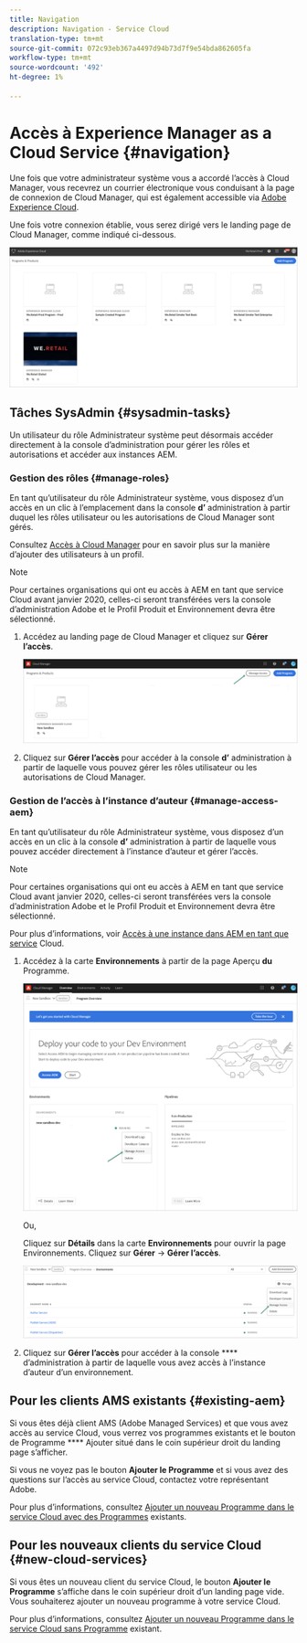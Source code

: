 ```yaml
---
title: Navigation
description: Navigation - Service Cloud
translation-type: tm+mt
source-git-commit: 072c93eb367a4497d94b73d7f9e54bda862605fa
workflow-type: tm+mt
source-wordcount: '492'
ht-degree: 1%

---
```



# Accès à Experience Manager as a Cloud Service {#navigation}

Une fois que votre administrateur système vous a accordé l’accès à Cloud Manager, vous recevrez un courrier électronique vous conduisant à la page de connexion de Cloud Manager, qui est également accessible via [Adobe Experience Cloud](https://my.cloudmanager.adobe.com/).

Une fois votre connexion établie, vous serez dirigé vers le landing page de Cloud Manager, comme indiqué ci-dessous.

![](assets/first_timelogin1.png)

## Tâches SysAdmin {#sysadmin-tasks}

Un utilisateur du rôle Administrateur système peut désormais accéder directement à la console d’administration pour gérer les rôles et autorisations et accéder aux instances AEM.

### Gestion des rôles {#manage-roles}

En tant qu’utilisateur du rôle Administrateur système, vous disposez d’un accès en un clic à l’emplacement dans la console **d’** administration à partir duquel les rôles utilisateur ou les autorisations de Cloud Manager sont gérés.

Consultez [Accès à Cloud Manager](https://docs.adobe.com/content/help/en/experience-manager-cloud-service/security/ims-support.html#accessing-cloud-manager) pour en savoir plus sur la manière d’ajouter des utilisateurs à un profil.

>[!NOTE]
>Pour certaines organisations qui ont eu accès à AEM en tant que service Cloud avant janvier 2020, celles-ci seront transférées vers la console d’administration Adobe et le Profil Produit et Environnement devra être sélectionné.

1. Accédez au landing page de Cloud Manager et cliquez sur **Gérer l’accès**.

   ![](assets/sys-admin5.png)

1. Cliquez sur **Gérer l’accès** pour accéder à la console **d’** administration à partir de laquelle vous pouvez gérer les rôles utilisateur ou les autorisations de Cloud Manager.

### Gestion de l’accès à l’instance d’auteur {#manage-access-aem}

En tant qu’utilisateur du rôle Administrateur système, vous disposez d’un accès en un clic à la console **d’** administration à partir de laquelle vous pouvez accéder directement à l’instance d’auteur et gérer l’accès.

>[!NOTE]
>Pour certaines organisations qui ont eu accès à AEM en tant que service Cloud avant janvier 2020, celles-ci seront transférées vers la console d’administration Adobe et le Profil Produit et Environnement devra être sélectionné.

Pour plus d’informations, voir [Accès à une instance dans AEM en tant que service](https://docs.adobe.com/content/help/en/experience-manager-cloud-service/security/ims-support.html#accessing-instance-cloud-service) Cloud.

1. Accédez à la carte **Environnements** à partir de la page Aperçu **du** Programme.

   ![](assets/sys-admin6.png)

   Ou,

   Cliquez sur **Détails** dans la carte **Environnements** pour ouvrir la page Environnements. Cliquez sur **Gérer** -> **Gérer l’accès**.

   ![](assets/sys-admin4.png)

1. Cliquez sur **Gérer l’accès** pour accéder à la console **** d’administration à partir de laquelle vous avez accès à l’instance d’auteur d’un environnement.

## Pour les clients AMS existants {#existing-aem}

Si vous êtes déjà client AMS (Adobe Managed Services) et que vous avez accès au service Cloud, vous verrez vos programmes existants et le bouton de Programme **** Ajouter situé dans le coin supérieur droit du landing page s’afficher.

Si vous ne voyez pas le bouton **Ajouter le Programme** et si vous avez des questions sur l’accès au service Cloud, contactez votre représentant Adobe.

Pour plus d’informations, consultez [Ajouter un nouveau Programme dans le service Cloud avec des Programmes](/help/onboarding/getting-access-to-aem-in-cloud/first-time-login.md#existing-program) existants.

## Pour les nouveaux clients du service Cloud {#new-cloud-services}

Si vous êtes un nouveau client du service Cloud, le bouton **Ajouter le Programme** s’affiche dans le coin supérieur droit d’un landing page vide. Vous souhaiterez ajouter un nouveau programme à votre service Cloud.

Pour plus d’informations, consultez [Ajouter un nouveau Programme dans le service Cloud sans Programme](/help/onboarding/getting-access-to-aem-in-cloud/first-time-login.md#no-program) existant.

